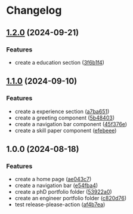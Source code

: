 # Changelog

## [1.2.0](https://github.com/ha-ccoon/haccoon-react-portfolio/compare/v1.1.0...v1.2.0) (2024-09-21)


### Features

* create a education section ([3f6b1f4](https://github.com/ha-ccoon/haccoon-react-portfolio/commit/3f6b1f4c0fafe9135b03270ded211674a62e0643))

## [1.1.0](https://github.com/ha-ccoon/haccoon-react-portfolio/compare/v1.0.0...v1.1.0) (2024-09-10)


### Features

* create a experience section ([a7ba651](https://github.com/ha-ccoon/haccoon-react-portfolio/commit/a7ba651762f131c516f455994b3aa9cb939c07a4))
* create a greeting component ([5b48403](https://github.com/ha-ccoon/haccoon-react-portfolio/commit/5b484034f46abb7cab754c6014cc55662056aca1))
* create a navigation bar component ([45f376e](https://github.com/ha-ccoon/haccoon-react-portfolio/commit/45f376ee3d33e544f09db808d8bbd11ff480bce4))
* create a skill paper component ([efebeee](https://github.com/ha-ccoon/haccoon-react-portfolio/commit/efebeee7f75affb169440111465c727f79a91026))

## 1.0.0 (2024-08-18)

### Features

- create a home page ([ae043c7](https://github.com/ha-ccoon/haccoon-react-portfolio/commit/ae043c7b8fe7d9c3b3b636948e5a4b28067c4c58))
- create a navigation bar ([e54fba4](https://github.com/ha-ccoon/haccoon-react-portfolio/commit/e54fba4e6ce90e85753efa28ae0cf09b0eea5833))
- create a phD portfolio folder ([53922a0](https://github.com/ha-ccoon/haccoon-react-portfolio/commit/53922a0fce82263e63819df876c1755acd0935a2))
- create an engineer portfolio folder ([c820d76](https://github.com/ha-ccoon/haccoon-react-portfolio/commit/c820d7676e2a92a3bbb846cbd40d9546ab785f07))
- test release-please-action ([af4b7ea](https://github.com/ha-ccoon/haccoon-react-portfolio/commit/af4b7ead4bcbbc457bca2dba104b985d15fe5fbe))
